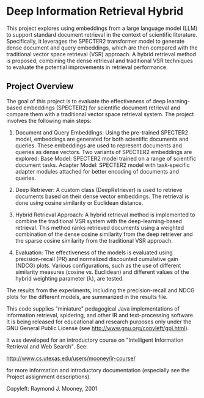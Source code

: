 # Deep Information Retrieval Hybrid
This project explores using embeddings from a large language model (LLM) to support standard document retrieval in the context of scientific literature. Specifically, it leverages the SPECTER2 transformer model to generate dense document and query embeddings, which are then compared with the traditional vector space retrieval (VSR) approach. A hybrid retrieval method is proposed, combining the dense retrieval and traditional VSR techniques to evaluate the potential improvements in retrieval performance.

## Project Overview
The goal of this project is to evaluate the effectiveness of deep learning-based embeddings (SPECTER2) for scientific document retrieval and compare them with a traditional vector space retrieval system. The project involves the following main steps:

1. Document and Query Embeddings:
Using the pre-trained SPECTER2 model, embeddings are generated for both scientific documents and queries. These embeddings are used to represent documents and queries as dense vectors.
Two variants of SPECTER2 embeddings are explored:
  Base Model: SPECTER2 model trained on a range of scientific document tasks.
  Adapter Model: SPECTER2 model with task-specific adapter modules attached for better 
  encoding of documents and queries.

2. Deep Retriever:
A custom class (DeepRetriever) is used to retrieve documents based on their dense vector embeddings. The retrieval is done using cosine similarity or Euclidean distance.

3. Hybrid Retrieval Approach:
A hybrid retrieval method is implemented to combine the traditional VSR system with the deep-learning-based retrieval. This method ranks retrieved documents using a weighted combination of the dense cosine similarity from the deep retriever and the sparse cosine similarity from the traditional VSR approach.

4. Evaluation:
The effectiveness of the models is evaluated using precision-recall (PR) and normalized discounted cumulative gain (NDCG) plots. Various configurations, such as the use of different similarity measures (cosine vs. Euclidean) and different values of the hybrid weighting parameter (λ), are tested.

The results from the experiments, including the precision-recall and NDCG plots for the different models, are summarized in the results file.



This code supplies "miniature" pedagogical Java implementations of
information retrieval, spidering, and other IR and text-processing
software.  It is being released for educational and research purposes only under
the GNU General Public License (see http://www.gnu.org/copyleft/gpl.html).

It was developed for an introductory course on "Intelligent Information
Retrieval and Web Search".  See:

http://www.cs.utexas.edu/users/mooney/ir-course/ 

for more information and introductory documentation (especially see the Project
assignment descriptions).

Copyleft: Raymond J. Mooney, 2001
